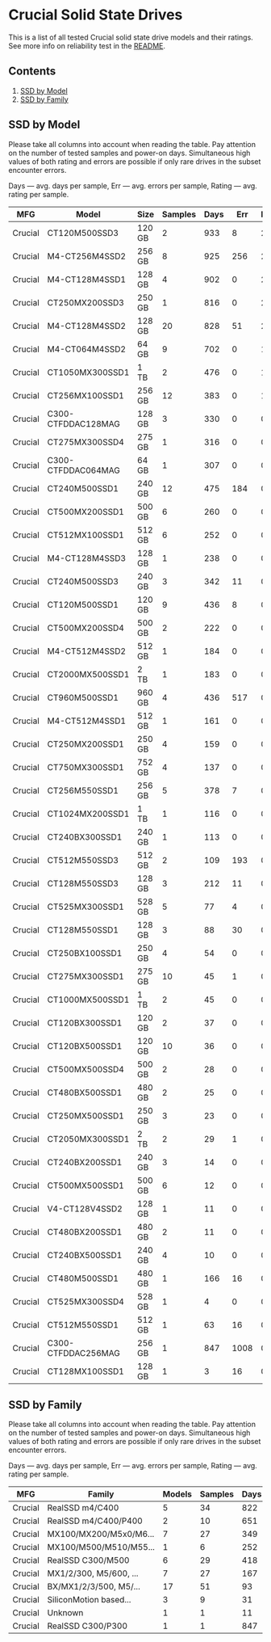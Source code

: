 Crucial Solid State Drives
==========================

This is a list of all tested Crucial solid state drive models and their ratings. See
more info on reliability test in the [README](https://github.com/linuxhw/SMART).

Contents
--------

1. [ SSD by Model  ](#ssd-by-model)
2. [ SSD by Family ](#ssd-by-family)

SSD by Model
------------

Please take all columns into account when reading the table. Pay attention on the
number of tested samples and power-on days. Simultaneous high values of both rating
and errors are possible if only rare drives in the subset encounter errors.

Days   — avg. days per sample,
Err    — avg. errors per sample,
Rating — avg. rating per sample.

| MFG       | Model              | Size   | Samples | Days  | Err   | Rating |
|-----------|--------------------|--------|---------|-------|-------|--------|
| Crucial   | CT120M500SSD3      | 120 GB | 2       | 933   | 8     | 2.54   |
| Crucial   | M4-CT256M4SSD2     | 256 GB | 8       | 925   | 256   | 2.47   |
| Crucial   | M4-CT128M4SSD1     | 128 GB | 4       | 902   | 0     | 2.47   |
| Crucial   | CT250MX200SSD3     | 250 GB | 1       | 816   | 0     | 2.24   |
| Crucial   | M4-CT128M4SSD2     | 128 GB | 20      | 828   | 51    | 2.22   |
| Crucial   | M4-CT064M4SSD2     | 64 GB  | 9       | 702   | 0     | 1.93   |
| Crucial   | CT1050MX300SSD1    | 1 TB   | 2       | 476   | 0     | 1.31   |
| Crucial   | CT256MX100SSD1     | 256 GB | 12      | 383   | 0     | 1.05   |
| Crucial   | C300-CTFDDAC128MAG | 128 GB | 3       | 330   | 0     | 0.91   |
| Crucial   | CT275MX300SSD4     | 275 GB | 1       | 316   | 0     | 0.87   |
| Crucial   | C300-CTFDDAC064MAG | 64 GB  | 1       | 307   | 0     | 0.84   |
| Crucial   | CT240M500SSD1      | 240 GB | 12      | 475   | 184   | 0.72   |
| Crucial   | CT500MX200SSD1     | 500 GB | 6       | 260   | 0     | 0.71   |
| Crucial   | CT512MX100SSD1     | 512 GB | 6       | 252   | 0     | 0.69   |
| Crucial   | M4-CT128M4SSD3     | 128 GB | 1       | 238   | 0     | 0.65   |
| Crucial   | CT240M500SSD3      | 240 GB | 3       | 342   | 11    | 0.65   |
| Crucial   | CT120M500SSD1      | 120 GB | 9       | 436   | 8     | 0.63   |
| Crucial   | CT500MX200SSD4     | 500 GB | 2       | 222   | 0     | 0.61   |
| Crucial   | M4-CT512M4SSD2     | 512 GB | 1       | 184   | 0     | 0.51   |
| Crucial   | CT2000MX500SSD1    | 2 TB   | 1       | 183   | 0     | 0.50   |
| Crucial   | CT960M500SSD1      | 960 GB | 4       | 436   | 517   | 0.49   |
| Crucial   | M4-CT512M4SSD1     | 512 GB | 1       | 161   | 0     | 0.44   |
| Crucial   | CT250MX200SSD1     | 250 GB | 4       | 159   | 0     | 0.44   |
| Crucial   | CT750MX300SSD1     | 752 GB | 4       | 137   | 0     | 0.38   |
| Crucial   | CT256M550SSD1      | 256 GB | 5       | 378   | 7     | 0.34   |
| Crucial   | CT1024MX200SSD1    | 1 TB   | 1       | 116   | 0     | 0.32   |
| Crucial   | CT240BX300SSD1     | 240 GB | 1       | 113   | 0     | 0.31   |
| Crucial   | CT512M550SSD3      | 512 GB | 2       | 109   | 193   | 0.30   |
| Crucial   | CT128M550SSD3      | 128 GB | 3       | 212   | 11    | 0.20   |
| Crucial   | CT525MX300SSD1     | 528 GB | 5       | 77    | 4     | 0.19   |
| Crucial   | CT128M550SSD1      | 128 GB | 3       | 88    | 30    | 0.17   |
| Crucial   | CT250BX100SSD1     | 250 GB | 4       | 54    | 0     | 0.15   |
| Crucial   | CT275MX300SSD1     | 275 GB | 10      | 45    | 1     | 0.13   |
| Crucial   | CT1000MX500SSD1    | 1 TB   | 2       | 45    | 0     | 0.12   |
| Crucial   | CT120BX300SSD1     | 120 GB | 2       | 37    | 0     | 0.10   |
| Crucial   | CT120BX500SSD1     | 120 GB | 10      | 36    | 0     | 0.10   |
| Crucial   | CT500MX500SSD4     | 500 GB | 2       | 28    | 0     | 0.08   |
| Crucial   | CT480BX500SSD1     | 480 GB | 2       | 25    | 0     | 0.07   |
| Crucial   | CT250MX500SSD1     | 250 GB | 3       | 23    | 0     | 0.06   |
| Crucial   | CT2050MX300SSD1    | 2 TB   | 2       | 29    | 1     | 0.04   |
| Crucial   | CT240BX200SSD1     | 240 GB | 3       | 14    | 0     | 0.04   |
| Crucial   | CT500MX500SSD1     | 500 GB | 6       | 12    | 0     | 0.03   |
| Crucial   | V4-CT128V4SSD2     | 128 GB | 1       | 11    | 0     | 0.03   |
| Crucial   | CT480BX200SSD1     | 480 GB | 2       | 11    | 0     | 0.03   |
| Crucial   | CT240BX500SSD1     | 240 GB | 4       | 10    | 0     | 0.03   |
| Crucial   | CT480M500SSD1      | 480 GB | 1       | 166   | 16    | 0.03   |
| Crucial   | CT525MX300SSD4     | 528 GB | 1       | 4     | 0     | 0.01   |
| Crucial   | CT512M550SSD1      | 512 GB | 1       | 63    | 16    | 0.01   |
| Crucial   | C300-CTFDDAC256MAG | 256 GB | 1       | 847   | 1008  | 0.00   |
| Crucial   | CT128MX100SSD1     | 128 GB | 1       | 3     | 16    | 0.00   |

SSD by Family
-------------

Please take all columns into account when reading the table. Pay attention on the
number of tested samples and power-on days. Simultaneous high values of both rating
and errors are possible if only rare drives in the subset encounter errors.

Days   — avg. days per sample,
Err    — avg. errors per sample,
Rating — avg. rating per sample.

| MFG       | Family                 | Models | Samples | Days  | Err   | Rating |
|-----------|------------------------|--------|---------|-------|-------|--------|
| Crucial   | RealSSD m4/C400        | 5      | 34      | 822   | 90    | 2.21   |
| Crucial   | RealSSD m4/C400/P400   | 2      | 10      | 651   | 0     | 1.78   |
| Crucial   | MX100/MX200/M5x0/M6... | 7      | 27      | 349   | 82    | 0.72   |
| Crucial   | MX100/M500/M510/M55... | 1      | 6       | 252   | 0     | 0.69   |
| Crucial   | RealSSD C300/M500      | 6      | 29      | 418   | 80    | 0.69   |
| Crucial   | MX1/2/300, M5/600, ... | 7      | 27      | 167   | 17    | 0.41   |
| Crucial   | BX/MX1/2/3/500, M5/... | 17     | 51      | 93    | 1     | 0.25   |
| Crucial   | SiliconMotion based... | 3      | 9       | 31    | 0     | 0.09   |
| Crucial   | Unknown                | 1      | 1       | 11    | 0     | 0.03   |
| Crucial   | RealSSD C300/P300      | 1      | 1       | 847   | 1008  | 0.00   |
